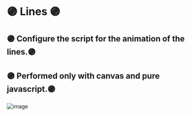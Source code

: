 # 🟣 Lines 🟣
## 🟣 Configure the script for the animation of the lines.🟣
## 🟣 Performed only with canvas and pure javascript.🟣
![image](https://user-images.githubusercontent.com/94203956/185525673-380c6fcc-804e-43c8-9407-4699433f33e6.png)

